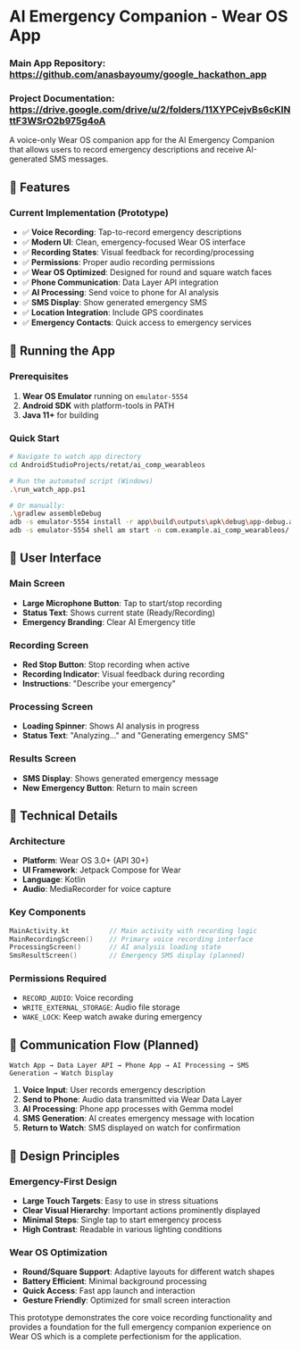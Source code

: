 # AI Emergency Companion - Wear OS App


### Main App Repository: https://github.com/anasbayoumy/google_hackathon_app

### Project Documentation: https://drive.google.com/drive/u/2/folders/11XYPCejvBs6cKINttF3WSrO2b975g4oA

A voice-only Wear OS companion app for the AI Emergency Companion that allows users to record emergency descriptions and receive AI-generated SMS messages.

## 🎯 Features

### Current Implementation (Prototype)
- ✅ **Voice Recording**: Tap-to-record emergency descriptions
- ✅ **Modern UI**: Clean, emergency-focused Wear OS interface
- ✅ **Recording States**: Visual feedback for recording/processing
- ✅ **Permissions**: Proper audio recording permissions
- ✅ **Wear OS Optimized**: Designed for round and square watch faces
- ✅ **Phone Communication**: Data Layer API integration
- ✅ **AI Processing**: Send voice to phone for AI analysis
- ✅ **SMS Display**: Show generated emergency SMS
- ✅ **Location Integration**: Include GPS coordinates
- ✅ **Emergency Contacts**: Quick access to emergency services

## 🚀 Running the App

### Prerequisites
1. **Wear OS Emulator** running on `emulator-5554`
2. **Android SDK** with platform-tools in PATH
3. **Java 11+** for building

### Quick Start
```bash
# Navigate to watch app directory
cd AndroidStudioProjects/retat/ai_comp_wearableos

# Run the automated script (Windows)
.\run_watch_app.ps1

# Or manually:
.\gradlew assembleDebug
adb -s emulator-5554 install -r app\build\outputs\apk\debug\app-debug.apk
adb -s emulator-5554 shell am start -n com.example.ai_comp_wearableos/.presentation.MainActivity
```

## 📱 User Interface

### Main Screen
- **Large Microphone Button**: Tap to start/stop recording
- **Status Text**: Shows current state (Ready/Recording)
- **Emergency Branding**: Clear AI Emergency title

### Recording Screen
- **Red Stop Button**: Stop recording when active
- **Recording Indicator**: Visual feedback during recording
- **Instructions**: "Describe your emergency"

### Processing Screen
- **Loading Spinner**: Shows AI analysis in progress
- **Status Text**: "Analyzing..." and "Generating emergency SMS"

### Results Screen
- **SMS Display**: Shows generated emergency message
- **New Emergency Button**: Return to main screen

## 🔧 Technical Details

### Architecture
- **Platform**: Wear OS 3.0+ (API 30+)
- **UI Framework**: Jetpack Compose for Wear
- **Language**: Kotlin
- **Audio**: MediaRecorder for voice capture

### Key Components
```kotlin
MainActivity.kt          // Main activity with recording logic
MainRecordingScreen()    // Primary voice recording interface
ProcessingScreen()       // AI analysis loading state
SmsResultScreen()        // Emergency SMS display (planned)
```

### Permissions Required
- `RECORD_AUDIO`: Voice recording
- `WRITE_EXTERNAL_STORAGE`: Audio file storage
- `WAKE_LOCK`: Keep watch awake during emergency

## 🔄 Communication Flow (Planned)

```
Watch App → Data Layer API → Phone App → AI Processing → SMS Generation → Watch Display
```

1. **Voice Input**: User records emergency description
2. **Send to Phone**: Audio data transmitted via Wear Data Layer
3. **AI Processing**: Phone app processes with Gemma model
4. **SMS Generation**: AI creates emergency message with location
5. **Return to Watch**: SMS displayed on watch for confirmation

## 🎨 Design Principles

### Emergency-First Design
- **Large Touch Targets**: Easy to use in stress situations
- **Clear Visual Hierarchy**: Important actions prominently displayed
- **Minimal Steps**: Single tap to start emergency process
- **High Contrast**: Readable in various lighting conditions

### Wear OS Optimization
- **Round/Square Support**: Adaptive layouts for different watch shapes
- **Battery Efficient**: Minimal background processing
- **Quick Access**: Fast app launch and interaction
- **Gesture Friendly**: Optimized for small screen interaction



This prototype demonstrates the core voice recording functionality and provides a foundation for the full emergency companion experience on Wear OS which is a complete perfectionism for the application.

